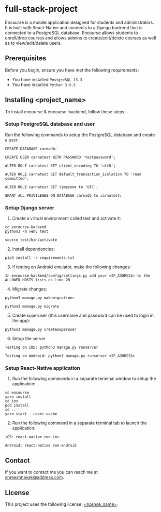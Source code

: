 # full-stack-project

Encourse is a mobile application designed for students and administrators. It is built with React-Native and connects to a Django backend that is connected to a PostgreSQL database. Encourse allows students to enroll/drop courses and allows admins to create/edit/delete courses as well as to view/edit/delete users.

## Prerequisites

Before you begin, ensure you have met the following requirements:
* You have installed `PostgreSQL 13.3`
* You have installed `Python 3.9.5`

## Installing <project_name>

To install encourse & encourse-backend, follow these steps:

### Setup PostgreSQL database and user
Run the following commands to setup the PostgreSQL database and create a user:
```
CREATE DATABASE carnadb;

CREATE USER carnatest WITH PASSWORD 'testpassword';

ALTER ROLE carnatest SET client_encoding TO 'utf8';

ALTER ROLE carnatest SET default_transaction_isolation TO 'read committed';

ALTER ROLE carnatest SET timezone to 'UTC';

GRANT ALL PRIVILEGES ON DATABASE carnadb to carnatest;
```

### Setup Django server
1. Create a virtual environment called test and activate it:
```
cd encourse-backend
python3 -m venv test

source test/bin/activate
```
2. Install dependencies:
```
pip3 install -r requirements.txt
```
3. If testing on Android emulator, make the following changes:
```
In encourse-backend/config/settings.py add your <IP_ADDRESS> to the ALLOWED_HOSTS lists on line 28
```
4. Migrate changes:
```
python3 manage.py makemigrations

python3 manage.py migrate
```
5. Create superuser (this username and password can be used to login in the app):
```
python3 manage.py createsuperuser
```
6. Setup the server
```
Testing on iOS: python3 manage.py runserver

Testing on Android: python3 manage.py runserver <IP_ADDRESS>
```

### Setup React-Native application
1. Run the following commands in a separate terminal window to setup the application:
```
cd encourse
yarn install
cd ios
pod install
cd ..
yarn start --reset-cache
```
2. Run the following command in a separate terminal tab to launch the application:
```
iOS: react-native run-ios

Android: react-native run-android
```

## Contact

If you want to contact me you can reach me at shreeshnayak@address.com.

## License
<!--- If you're not sure which open license to use see https://choosealicense.com/--->

This project uses the following license: [<license_name>](<link>).
